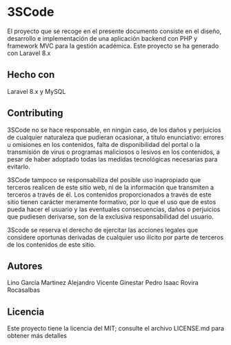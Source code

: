 # 3SCode
El proyecto que se recoge en el presente documento consiste en el diseño, desarrollo e implementación de una aplicación backend con PHP y framework MVC para la gestión académica.
Este proyecto se ha generado con Laravel 8.x

## Hecho con
Laravel 8.x y MySQL

## Contributing
3SCode no se hace responsable, en ningún caso, de los daños y perjuicios de cualquier naturaleza que pudieran ocasionar, a título enunciativo: errores u omisiones en los contenidos, falta de disponibilidad del portal o la transmisión de virus o programas maliciosos o lesivos en los contenidos, a pesar de haber adoptado todas las medidas tecnológicas necesarias para evitarlo.

3SCode tampoco se responsabiliza del posible uso inapropiado que terceros realicen de este sitio web, ni de la información que transmiten a terceros a través de él. Los contenidos proporcionados a través de este sitio tienen carácter meramente formativo, por lo que el uso que de estos pueda hacer el usuario y las eventuales consecuencias, daños o perjuicios que pudiesen derivarse, son de la exclusiva responsabilidad del usuario.

3Scode se reserva el derecho de ejercitar las acciones legales que considere oportunas derivadas de cualquier uso ilícito por parte de terceros de los contenidos de este sitio.

## Autores
Lino García Martinez
Alejandro Vicente Ginestar Pedro
Isaac Rovira Rocasalbas

## Licencia
Este proyecto tiene la licencia del MIT; consulte el archivo LICENSE.md para obtener más detalles
